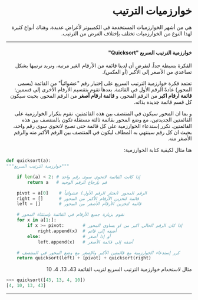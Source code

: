 <div dir="rtl" lang="ar">

# خوارزميات الترتيب

هي من أشهر الخوارزميات المستخدمة في الكمبيوتر لأغراض عديدة. وهناك أنواع كثيرة لهذا النوع من الخوارزميات تختلف بإختلاف الغرض من الترتيب.



<hr>

#### خوارزمية الترتيب السريع "Quicksort"

الفكرة بسيطة جداً. لنفرض أن لدينا قائمة من الأرقام الغير مرتبة، ونريد ترتيبها بشكل تصاعدي من الأصغر إلى الأكبر (أو العكس).

تعتمد فكرة خوارزمية الترتيب السريع  على إختيار رقم "عشوائياً" من القائمة (يسمى المحور) عادةً الرقم الأول في القائمة. بعدها تقوم بتقسيم الأرقام الأخرى إلى قسمين: **قائمة ارقام اكبر** من الرقم المحور، و **قائمة ارقام أصغر** من الرقم المحور. بحيث سيكون كل قسم قائمة جديدة بذاته.

و بما ان المحور سيكون في المنتصف بين هذه القائمتين، نقوم بتكرار الخوارزمية على القائمتين الجديدتين، مع وضع المحور بقائمة ثالثة مستقلة تكون بالمنتصف بين هذه القائمتين. نكرر إستدعاء الخوارزمية على كل قائمة حتى تصبح لاتحوي سوى رقم واحد، بحيث ان كل رقم سينتهي به المطاف ليكون في المنتصف بين الرقم الأكبر منه والرقم الأصغر منه.

هنا مثال لكيفية كتابة الخوارزمية:


</div>

```python
def quicksort(a):
"""خوارزمية الترتيب السريع"""

    if len(a) < 2: # إذا كانت القائمة لاتحوي سوى رقم واحد
        return a   # قم بإرجاع الرقم الوحيد

    pivot = a[0]	# الرقم المحور (نختار الرقم الأول) عشوائياً
    right = []		# قائمة لتخزين الأرقام الأكبر من المحور
    left = []		# قائمة لتخزين الأرقام الأصغر من المحور

    # نقوم بزيارة جميع الأرقام في القائمة بإستثناء المحور
    for x in a[1:]:
        if x >= pivot:       # إذا كان الرقم الحالي اكبر من او يساوي المحور
            right.append(x)  # أضفه إلى قائم
        else:                # أو إذا أصغر
            left.append(x)   # أضفه إلى قائمة الأصغر

    # كرر إستدعاء الخوارزمية مع قائمتين الأكبر والإصغر مع وضع المحور في المنتصف
    return quicksort(left) + [pivot] + quicksort(right)
```


<div dir="rtl" lang="ar">

مثال لاستخدام خوارزمية الترتيب السريع لتريب القائمة 43، 13، 4، 10

</div>

```python
>>> quicksort([43, 13, 4, 10])
[4, 10, 13, 43]
```

<hr>
